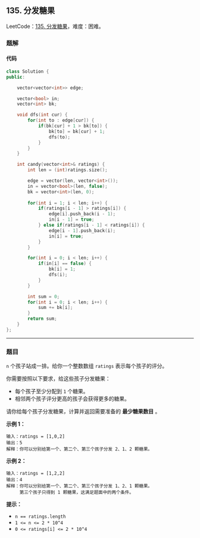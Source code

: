## 135. 分发糖果

LeetCode：[135. 分发糖果](https://leetcode.cn/problems/candy/)，难度：困难。

### 题解

#### 代码

```c++
class Solution {
public:

    vector<vector<int>> edge;

    vector<bool> in;
    vector<int> bk;

    void dfs(int cur) {
        for(int to : edge[cur]) {
            if(bk[cur] + 1 > bk[to]) {
                bk[to] = bk[cur] + 1;
                dfs(to);
            }
        }
    }

    int candy(vector<int>& ratings) {
        int len = (int)ratings.size();

        edge = vector(len, vector<int>());
        in = vector<bool>(len, false);
        bk = vector<int>(len, 0);
        
        for(int i = 1; i < len; i++) {
            if(ratings[i - 1] > ratings[i]) {
                edge[i].push_back(i - 1);
                in[i - 1] = true;
            } else if(ratings[i - 1] < ratings[i]) {
                edge[i - 1].push_back(i);
                in[i] = true;
            }
        }

        for(int i = 0; i < len; i++) {
            if(in[i] == false) {
                bk[i] = 1;
                dfs(i);
            }
        }

        int sum = 0;
        for(int i = 0; i < len; i++) {
            sum += bk[i];
        }
        return sum;
    }
};
```



---



### 题目

`n` 个孩子站成一排。给你一个整数数组 `ratings` 表示每个孩子的评分。

你需要按照以下要求，给这些孩子分发糖果：

- 每个孩子至少分配到 `1` 个糖果。
- 相邻两个孩子评分更高的孩子会获得更多的糖果。

请你给每个孩子分发糖果，计算并返回需要准备的 **最少糖果数目** 。

 

**示例 1：**

```
输入：ratings = [1,0,2]
输出：5
解释：你可以分别给第一个、第二个、第三个孩子分发 2、1、2 颗糖果。
```

**示例 2：**

```
输入：ratings = [1,2,2]
输出：4
解释：你可以分别给第一个、第二个、第三个孩子分发 1、2、1 颗糖果。
     第三个孩子只得到 1 颗糖果，这满足题面中的两个条件。
```

 

**提示：**

- `n == ratings.length`
- `1 <= n <= 2 * 10^4`
- `0 <= ratings[i] <= 2 * 10^4`


